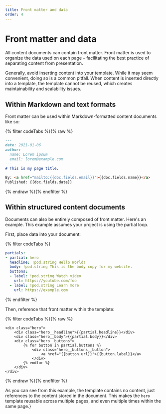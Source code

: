 ```yaml
---
title: Front matter and data
order: 4
---
```

# Front matter and data

All content documents can contain front matter. Front matter is used to organize
the data used on each page – facilitating the best practice of separating
content from presentation.

Generally, avoid inserting content into your template. While it may seem
convenient, doing so is a common pitfall. When content is inserted directly into
a template, the template cannot be reused, which creates maintainability and
scalability issues.

## Within Markdown and text formats

Front matter can be used within Markdown-formatted content documents like so:

{% filter codeTabs %}{% raw %}
```markdown:title=/content/index.md
---
date: 2021-01-06
author:
  name: Lorem ipsum
  email: lorem@example.com
---
# This is my page title.
 
By: <a href="mailto:{{doc.fields.email}}">{{doc.fields.name}}</a>
Published: {{doc.fields.date}}
```
{% endraw %}{% endfilter %}

## Within structured content documents

Documents can also be entirely composed of front matter. Here's an example. This
example assumes your project is using the partial loop.

First, place data into your document:

{% filter codeTabs %}
```yaml:title=/content/index.yaml
partials:
- partial: hero
  headline: !pod.string Hello World!
  body: !pod.string This is the body copy for my website.
  buttons:
  - label: !pod.string Watch video
    url: https://youtube.com/foo
  - label: !pod.string Learn more
    url: https://example.com
```
{% endfilter %}

Then, reference that front matter within the template:

{%  filter codeTabs %}{% raw %}
```nunjucks
<div class="hero">
    <div class="hero__headline">{{partial.headline}}</div>
    <div class="hero__body">{{partial.body}}</div>
    <div class="hero__buttons">
        {% for button in partial.buttons %}
            <div class="hero__buttons__button">
                <a href="{{button.url}}">{{button.label}}</a>
            </div>
        {% endfor %}
    </div>
</div>
```
{% endraw %}{% endfilter %}

As you can see from this example, the template contains no content, just
references to the content stored in the document. This makes the `hero` template
reusable across multiple pages, and even multiple times within the same page.}